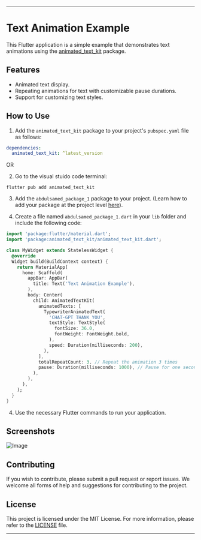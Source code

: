 

---

# Text Animation Example

This Flutter application is a simple example that demonstrates text animations using the [animated_text_kit](https://pub.dev/packages/animated_text_kit) package.

## Features

- Animated text display.
- Repeating animations for text with customizable pause durations.
- Support for customizing text styles.

## How to Use

1. Add the `animated_text_kit` package to your project's `pubspec.yaml` file as follows:

```yaml
dependencies:
  animated_text_kit: ^latest_version
```
OR 

2. Go to the visual stuido code terminal:

```
flutter pub add animated_text_kit
```
3. Add the `abdulsamed_package_1` package to your project. (Learn how to add your package at the project level [here](https://flutter.dev/docs/development/packages-and-plugins/using-packages)).

4. Create a file named `abdulsamed_package_1.dart` in your `lib` folder and include the following code:

```dart
import 'package:flutter/material.dart';
import 'package:animated_text_kit/animated_text_kit.dart';

class MyWidget extends StatelessWidget {
  @override
  Widget build(BuildContext context) {
    return MaterialApp(
      home: Scaffold(
        appBar: AppBar(
          title: Text('Text Animation Example'),
        ),
        body: Center(
          child: AnimatedTextKit(
            animatedTexts: [
              TypewriterAnimatedText(
                'CHAT-GPT THANK YOU',
                textStyle: TextStyle(
                  fontSize: 36.0,
                  fontWeight: FontWeight.bold,
                ),
                speed: Duration(milliseconds: 200),
              ),
            ],
            totalRepeatCount: 3, // Repeat the animation 3 times
            pause: Duration(milliseconds: 1000), // Pause for one second between each repetition
          ),
        ),
      ),
    );
  }
}
```

4. Use the necessary Flutter commands to run your application.

## Screenshots

![Image]()

## Contributing

If you wish to contribute, please submit a pull request or report issues. We welcome all forms of help and suggestions for contributing to the project.

## License

This project is licensed under the MIT License. For more information, please refer to the [LICENSE](LICENSE) file.

---
